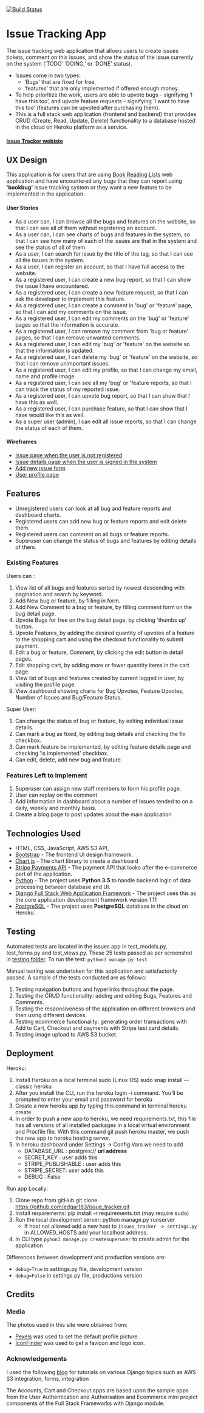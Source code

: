 [![Build Status](https://travis-ci.org/edgar183/issue_tracker.svg?branch=master)](https://travis-ci.org/edgar183/issue_tracker)

# Issue Tracking App

The issue tracking web application that allows users to create issues tickets, comment on this issues, and show the status of the issue currently on the system (‘TODO’ ‘DOING,’ or ‘DONE’ status).

- Issues come in two types:
  - ‘Bugs’ that are fixed for free,
  - ‘features’ that are only implemented if offered enough money.
- To help prioritize the work, users are able to upvote bugs - signifying ‘I have this too’, and upvote feature requests - signifying ‘I want to have this too’ (features can be upvoted after purchasing them).
- This is a full stack web application (frontend and backend) that provides CRUD (Create, Read, Update, Delete) functionality to a database hosted in the cloud on Heroku platform as a service.
#### [Issue Tracker webiste](https://edgars-issue-tracker.herokuapp.com/)
## UX Design

This application is for users that are using [Book Reading Lists](https://book-reading-lists.herokuapp.com/index) web application and have encountered any bugs that they can report using **'bookbug'** issue tracking system or they want a new feature to be implemented in the application.

#### User Stories

- As a user can, I can browse all the bugs and features on the website, so that I can see all of them without registering an account.
- As a user can, I can see charts of bugs and features in the system, so that I can see how many of each of the issues are that in the system and see the status of all of them.
- As a user, I can search for issue by the title of the tag, so that I can see all the issues in the system.
- As a user, I can register an account, so that I have full access to the website.
- As a registered user, I can create a new bug report, so that I can show the issue I have encountered.
- As a registered user, I can create a new feature request, so that I can ask the developer to implement this feature.
- As a registered user, I can create a comment in 'bug' or 'feature' page, so that I can add my comments on the issue.
- As a registered user, I can edit my comments on the 'bug' or 'feature' pages so that the information is accurate.
- As a registered user, I can remove my comment from 'bug or feature' pages, so that I can remove unwanted comments.
- As a registered user, I can edit my 'bug' or 'feature' on the website so that the information is updated.
- As a registered user, I can delete my 'bug' or 'feature' on the website, so that I can remove unimportant issues.
- As a registered user, I can edit my profile, so that I can change my email, name and profile image.
- As a registered user, I can see all my 'bug' or 'feature reports, so that I can track the status of my reported issue.
- As a registered user, I can upvote bug report, so that I can show that I have this as well.
- As a registered user, I can purchase feature, so that I can show that I have would like this as well.
- As a super user (admin), I can edit all issue reports, so that I can change the status of each of them.

#### Wireframes

- [Issue page when the user is not registered](https://drive.google.com/file/d/1p3GGAZD_3aAa9tzUqLGxbkFHsHNOKQ6e/view?usp=sharing)
- [Issue details page when the user is signed in the system](https://drive.google.com/file/d/1NB6iiWidPnn7G_SeMmNWB7aSIOOlkaT0/view?usp=sharing)
- [Add new issue form](https://drive.google.com/file/d/1E9WuJu-zs3yF8oLAjR9ZbQyba-HTZDyk/view?usp=sharing)
- [User profile page](https://drive.google.com/file/d/1jT1ocgnkre4oe5iPW28JKtbujAgGvhce/view?usp=sharing)

## Features

- Unregistered users can look at all bug and feature reports and dashboard charts.
- Registered users can add new bug or feature reports and edit delete them.
- Registered users can comment on all bugs or feature reports.
- Superuser can change the status of bugs and features by editing details of them.

### Existing Features

Users can :

1. View list of all bugs and features sorted by newest descending with pagination and search by keyword.
2. Add New bug or feature, by filling in form.
3. Add New Comment to a bug or feature, by filling comment form on the bug detail page.
4. Upvote Bugs for free on the bug detail page, by clicking 'thumbs up' button.
5. Upvote Features, by adding the desired quantity of upvotes of a feature to the shopping cart and using the checkout functionality to submit payment.
6. Edit a bug or feature, Comment, by clicking the edit button in detail pages.
7. Edit shopping cart, by adding more or fewer quantity items in the cart page.
8. View list of bugs and features created by current logged in user, by visiting the profile page.
9. View dashboard showing charts for Bug Upvotes, Feature Upvotes, Number of Issues and Bug/Feature Status.

Super User:

1. Can change the status of bug or feature, by editing individual issue details.
2. Can mark a bug as fixed, by editing bug details and checking the fix checkbox.
3. Can mark feature be implemented, by editing feature details page and checking 'is implemented' checkbox.
4. Can edit, delete, add new bug and feature.

### Features Left to Implement

1. Superuser can assign new staff members to form his profile page.
2. User can replay on the comment
3. Add information in dashboard about a number of issues tended to on a daily, weekly and monthly basis.
4. Create a blog page to post updates about the main application

## Technologies Used

- HTML, CSS, JavaScript, AWS S3 API,
- [Bootstrap](https://getbootstrap.com/) - The frontend UI design framework.
- [Chart.js](https://www.chartjs.org/docs/latest/) - The chart library to create a dashboard
- [Stripe Payments API](https://stripe.com/ie) - The payment API that looks after the e-commerce part of the application.
- [Python](https://www.python.org/) - The project uses **Python 3.5** to handle backend logic of data processing between database and UI.
- [Django Full Stack Web Application Framework](https://www.djangoproject.com/) - The project uses this as the core application development framework version 1.11
- [PostgreSQL](https://www.postgresql.org/) - The project uses **PostgreSQL** database in the cloud on Heroku.

## Testing

Automated tests are located in the issues app in test_models.py, test_forms.py and test_views.py. These 25 tests passed as per screenshot in [testing folder](https://github.com/edgar183/issue_tracker/tree/master/testing). To run the test:
`python3 manage.py test`

Manual testing was undertaken for this application and satisfactorily passed. A sample of the tests conducted are as follows:

1. Testing navigation buttons and hyperlinks throughout the page.
2. Testing the CRUD functionality: adding and editing Bugs, Features and Comments.
3. Testing the responsiveness of the application on different browsers and then using different devices.
4. Testing ecommerce functionality: generating order transactions with Add to Cart, Checkout and payments with Stripe test card details.
5. Testing image upload to AWS S3 bucket.

## Deployment

Heroku:
1. Install Heroku on a local terminal sudo (Linux OS) sudo snap install --classic heroku
1. After you install the CLI, run the heroku login -i command. You’ll be prompted to enter your email and password for heroku
1. Create a new heroku app by typing this command in terminal heroku create
1. In order to push a new app to heroku, we need requirements.txt, this file has all versions of all installed packages in a local virtual environment and Procfile file. With this command git push heroku master, we push the new app to heroku hosting server.
1. In heroku dashboard under Settings -> Config Vars we need to add
      - DATABASE_URL : postgres:// **url address**
      - SECRET_KEY : user adds this
      - STRIPE_PUBLISHABLE : user adds this
      - STRIPE_SECRET: user adds this
      - DEBUG : False


Run app Locally:
1. Clone repo from gitHub git clone https://github.com/edgar183/issue_tracker.git
1. Install requirements: pip install -r requirements.txt (may require sudo)
1. Run the local development server: python manage.py runserver
   - If host not allowed add a new host to `issues_tracker -> settings.py` in ALLOWED_HOSTS add your localhost address.
1. In CLI type `pyhon3 manage.py createsuperuser` to create admin for the application


Differences between development and production versions are:
- `debug=True` in settings.py file, development version
- `debug=False` in settings.py file, productions version

## Credits
### Media
The photos used in this site were obtained from:

- [Pexels](https://www.pexels.com/search/bug%20drowing/) was used to set the default profile picture.
- [IconFinder](https://www.iconfinder.com/) was used to get a favicon and logo icon.

### Acknowledgements

I used the following [blog](https://simpleisbetterthancomplex.com/) for tutorials on various Django topics such as AWS S3 integration, forms, integration

The Accounts, Cart and Checkout apps are based upon the sample apps from the User Authentication and Authorisation and Ecommerce mini project components of the Full Stack Frameworks with Django module.
